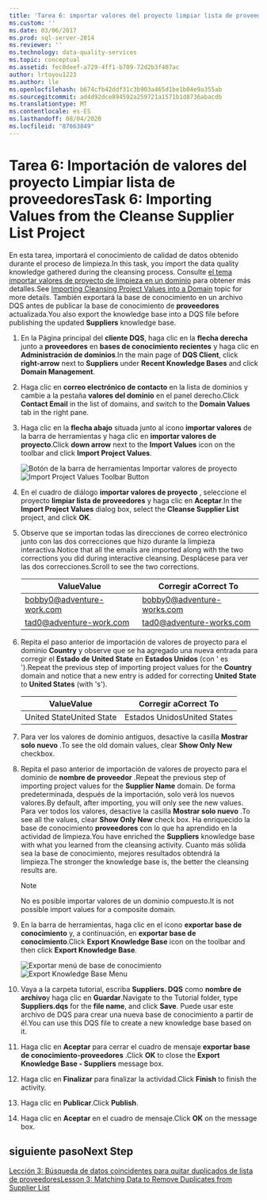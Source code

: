 ```yaml
---
title: 'Tarea 6: importar valores del proyecto limpiar lista de proveedores | Microsoft Docs'
ms.custom: ''
ms.date: 03/06/2017
ms.prod: sql-server-2014
ms.reviewer: ''
ms.technology: data-quality-services
ms.topic: conceptual
ms.assetid: fec0deef-a729-4ff1-b709-72d2b3f407ac
author: lrtoyou1223
ms.author: lle
ms.openlocfilehash: b674cfb42ddf31c3b903a465d1be1b04e9a355ab
ms.sourcegitcommit: ad4d92dce894592a259721a1571b1d8736abacdb
ms.translationtype: MT
ms.contentlocale: es-ES
ms.lasthandoff: 08/04/2020
ms.locfileid: "87663849"
---
```

# <a name="task-6-importing-values-from-the-cleanse-supplier-list-project"></a><span data-ttu-id="f369c-102">Tarea 6: Importación de valores del proyecto Limpiar lista de proveedores</span><span class="sxs-lookup"><span data-stu-id="f369c-102">Task 6: Importing Values from the Cleanse Supplier List Project</span></span>
  <span data-ttu-id="f369c-103">En esta tarea, importará el conocimiento de calidad de datos obtenido durante el proceso de limpieza.</span><span class="sxs-lookup"><span data-stu-id="f369c-103">In this task, you import the data quality knowledge gathered during the cleansing process.</span></span> <span data-ttu-id="f369c-104">Consulte [el tema importar valores de proyecto de limpieza en un dominio](https://msdn.microsoft.com/library/hh479581.aspx) para obtener más detalles.</span><span class="sxs-lookup"><span data-stu-id="f369c-104">See [Importing Cleansing Project Values into a Domain](https://msdn.microsoft.com/library/hh479581.aspx) topic for more details.</span></span> <span data-ttu-id="f369c-105">También exportará la base de conocimiento en un archivo DQS antes de publicar la base de conocimiento de **proveedores** actualizada.</span><span class="sxs-lookup"><span data-stu-id="f369c-105">You also export the knowledge base into a DQS file before publishing the updated **Suppliers** knowledge base.</span></span>  
  
1.  <span data-ttu-id="f369c-106">En la Página principal del **cliente DQS**, haga clic en la **flecha derecha** junto a **proveedores** en **bases de conocimiento recientes** y haga clic en **Administración de dominios**.</span><span class="sxs-lookup"><span data-stu-id="f369c-106">In the main page of **DQS Client**, click **right-arrow** next to **Suppliers** under **Recent Knowledge Bases** and click **Domain Management**.</span></span>  
  
2.  <span data-ttu-id="f369c-107">Haga clic en **correo electrónico de contacto** en la lista de dominios y cambie a la pestaña **valores del dominio** en el panel derecho.</span><span class="sxs-lookup"><span data-stu-id="f369c-107">Click **Contact Email** in the list of domains, and switch to the **Domain Values** tab in the right pane.</span></span>  
  
3.  <span data-ttu-id="f369c-108">Haga clic en la **flecha abajo** situada junto al icono **importar valores** de la barra de herramientas y haga clic en **importar valores de proyecto**.</span><span class="sxs-lookup"><span data-stu-id="f369c-108">Click **down arrow** next to the **Import Values** icon on the toolbar and click **Import Project Values**.</span></span>  
  
     <span data-ttu-id="f369c-109">![Botón de la barra de herramientas Importar valores de proyecto](../../2014/tutorials/media/et-importingvaluesfromthecslistproject-01.jpg "Botón de la barra de herramientas Importar valores de proyecto")</span><span class="sxs-lookup"><span data-stu-id="f369c-109">![Import Project Values Toolbar Button](../../2014/tutorials/media/et-importingvaluesfromthecslistproject-01.jpg "Import Project Values Toolbar Button")</span></span>  
  
4.  <span data-ttu-id="f369c-110">En el cuadro de diálogo **importar valores de proyecto** , seleccione el proyecto **limpiar lista de proveedores** y haga clic en **Aceptar**.</span><span class="sxs-lookup"><span data-stu-id="f369c-110">In the **Import Project Values** dialog box, select the **Cleanse Supplier List** project, and click **OK**.</span></span>  
  
5.  <span data-ttu-id="f369c-111">Observe que se importan todas las direcciones de correo electrónico junto con las dos correcciones que hizo durante la limpieza interactiva.</span><span class="sxs-lookup"><span data-stu-id="f369c-111">Notice that all the emails are imported along with the two corrections you did during interactive cleansing.</span></span> <span data-ttu-id="f369c-112">Desplácese para ver las dos correcciones.</span><span class="sxs-lookup"><span data-stu-id="f369c-112">Scroll to see the two corrections.</span></span>  
  
    |<span data-ttu-id="f369c-113">Value</span><span class="sxs-lookup"><span data-stu-id="f369c-113">Value</span></span>|<span data-ttu-id="f369c-114">Corregir a</span><span class="sxs-lookup"><span data-stu-id="f369c-114">Correct To</span></span>|  
    |-----------|----------------|  
    |bobby0@adventure-work.com|bobby0@adventure-works.com|  
    |tad0@adventure-work.com|tad0@adventure-works.com|  
  
6.  <span data-ttu-id="f369c-115">Repita el paso anterior de importación de valores de proyecto para el dominio **Country** y observe que se ha agregado una nueva entrada para corregir el **Estado de United State** en **Estados Unidos** (con ' es ').</span><span class="sxs-lookup"><span data-stu-id="f369c-115">Repeat the previous step of importing project values for the **Country** domain and notice that a new entry is added for correcting **United State** to **United States** (with 's').</span></span>  
  
    |<span data-ttu-id="f369c-116">Value</span><span class="sxs-lookup"><span data-stu-id="f369c-116">Value</span></span>|<span data-ttu-id="f369c-117">Corregir a</span><span class="sxs-lookup"><span data-stu-id="f369c-117">Correct To</span></span>|  
    |-----------|----------------|  
    |<span data-ttu-id="f369c-118">United State</span><span class="sxs-lookup"><span data-stu-id="f369c-118">United State</span></span>|<span data-ttu-id="f369c-119">Estados Unidos</span><span class="sxs-lookup"><span data-stu-id="f369c-119">United States</span></span>|  
  
7.  <span data-ttu-id="f369c-120">Para ver los valores de dominio antiguos, desactive la casilla **Mostrar solo nuevo** .</span><span class="sxs-lookup"><span data-stu-id="f369c-120">To see the old domain values, clear **Show Only New** checkbox.</span></span>  
  
8.  <span data-ttu-id="f369c-121">Repita el paso anterior de importación de valores de proyecto para el dominio de **nombre de proveedor** .</span><span class="sxs-lookup"><span data-stu-id="f369c-121">Repeat the previous step of importing project values for the **Supplier Name** domain.</span></span> <span data-ttu-id="f369c-122">De forma predeterminada, después de la importación, solo verá los nuevos valores.</span><span class="sxs-lookup"><span data-stu-id="f369c-122">By default, after importing, you will only see the new values.</span></span> <span data-ttu-id="f369c-123">Para ver todos los valores, desactive la casilla **Mostrar solo nuevo** .</span><span class="sxs-lookup"><span data-stu-id="f369c-123">To see all the values, clear **Show Only New** check box.</span></span> <span data-ttu-id="f369c-124">Ha enriquecido la base de conocimiento **proveedores** con lo que ha aprendido en la actividad de limpieza.</span><span class="sxs-lookup"><span data-stu-id="f369c-124">You have enriched the **Suppliers** knowledge base with what you learned from the cleansing activity.</span></span> <span data-ttu-id="f369c-125">Cuanto más sólida sea la base de conocimiento, mejores resultados obtendrá la limpieza.</span><span class="sxs-lookup"><span data-stu-id="f369c-125">The stronger the knowledge base is, the better the cleansing results are.</span></span>  
  
    > [!NOTE]  
    >  <span data-ttu-id="f369c-126">No es posible importar valores de un dominio compuesto.</span><span class="sxs-lookup"><span data-stu-id="f369c-126">It is not possible import values for a composite domain.</span></span>  
  
9. <span data-ttu-id="f369c-127">En la barra de herramientas, haga clic en el icono **exportar base de conocimiento** y, a continuación, en **exportar base de conocimiento**.</span><span class="sxs-lookup"><span data-stu-id="f369c-127">Click **Export Knowledge Base** icon on the toolbar and then click **Export Knowledge Base**.</span></span>  
  
     <span data-ttu-id="f369c-128">![Exportar menú de base de conocimiento](../../2014/tutorials/media/et-importingvaluesfromthecslistproject-02.jpg "Exportar menú de base de conocimiento")</span><span class="sxs-lookup"><span data-stu-id="f369c-128">![Export Knowledge Base Menu](../../2014/tutorials/media/et-importingvaluesfromthecslistproject-02.jpg "Export Knowledge Base Menu")</span></span>  
  
10. <span data-ttu-id="f369c-129">Vaya a la carpeta tutorial, escriba **Suppliers. DQS** como **nombre de archivo**y haga clic en **Guardar**.</span><span class="sxs-lookup"><span data-stu-id="f369c-129">Navigate to the Tutorial folder, type **Suppliers.dqs** for the **file name**, and click **Save**.</span></span> <span data-ttu-id="f369c-130">Puede usar este archivo de DQS para crear una nueva base de conocimiento a partir de él.</span><span class="sxs-lookup"><span data-stu-id="f369c-130">You can use this DQS file to create a new knowledge base based on it.</span></span>  
  
11. <span data-ttu-id="f369c-131">Haga clic en **Aceptar** para cerrar el cuadro de mensaje **exportar base de conocimiento-proveedores** .</span><span class="sxs-lookup"><span data-stu-id="f369c-131">Click **OK** to close the **Export Knowledge Base - Suppliers** message box.</span></span>  
  
12. <span data-ttu-id="f369c-132">Haga clic en **Finalizar** para finalizar la actividad.</span><span class="sxs-lookup"><span data-stu-id="f369c-132">Click **Finish** to finish the activity.</span></span>  
  
13. <span data-ttu-id="f369c-133">Haga clic en **Publicar**.</span><span class="sxs-lookup"><span data-stu-id="f369c-133">Click **Publish**.</span></span>  
  
14. <span data-ttu-id="f369c-134">Haga clic en **Aceptar** en el cuadro de mensaje.</span><span class="sxs-lookup"><span data-stu-id="f369c-134">Click **OK** on the message box.</span></span>  
  
## <a name="next-step"></a><span data-ttu-id="f369c-135">siguiente paso</span><span class="sxs-lookup"><span data-stu-id="f369c-135">Next Step</span></span>  
 [<span data-ttu-id="f369c-136">Lección 3: Búsqueda de datos coincidentes para quitar duplicados de lista de proveedores</span><span class="sxs-lookup"><span data-stu-id="f369c-136">Lesson 3: Matching Data to Remove Duplicates from Supplier List</span></span>](../../2014/tutorials/lesson-3-matching-data-to-remove-duplicates-from-supplier-list.md)  
  
  
